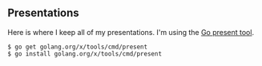 ## Presentations
Here is where I keep all of my presentations. I'm using
the [Go present tool](https://godoc.org/golang.org/x/tools/present).

```
$ go get golang.org/x/tools/cmd/present
$ go install golang.org/x/tools/cmd/present
```
